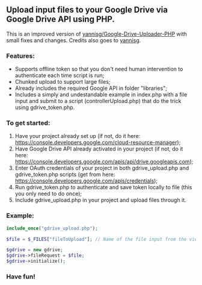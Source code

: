 ## Upload input files to your Google Drive via Google Drive API using PHP.

This is an improved version of [yannisg/Google-Drive-Uploader-PHP](https://github.com/yannisg/Google-Drive-Uploader-PHP) with small fixes and changes. Credits also goes to [yannisg](https://github.com/yannisg). 

### Features:
- Supports offline token so that you don't need human intervention to authenticate each time script is run;
- Chunked upload to support large files;
- Already includes the required Google API in folder "libraries";
- Includes a simply and undestandable example in index.php with a file input and submit to a script (controllerUpload.php) that do the trick using gdrive_token.php.

### To get started:
1. Have your project already set up (if not, do it here: https://console.developers.google.com/cloud-resource-manager);
2. Have Google Drive API already activated in your project (if not, do it here: https://console.developers.google.com/apis/api/drive.googleapis.com);
3. Enter OAuth credentials of your project in both gdrive_upload.php and gdrive_token.php scripts (get from here: https://console.developers.google.com/apis/credentials);
4. Run gdrive_token.php to authenticate and save token locally to file (this you only need to do once);
5. Include gdrive_upload.php in your project and upload files through it. 

### Example:
```php
include_once("gdrive_upload.php");

$file = $_FILES["fileToUpload"]; // Name of the file input from the view page

$gdrive = new gdrive;
$gdrive->fileRequest = $file;
$gdrive->initialize();
```

### Have fun!
